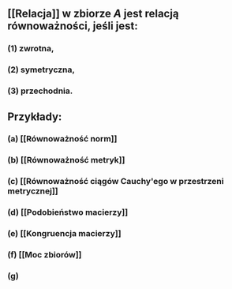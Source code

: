 ## [[Relacja]] w zbiorze $A$ jest **relacją równoważności**, jeśli jest:
### (1) zwrotna,
### (2) symetryczna,
### (3) przechodnia.

## **Przykłady**:
### (a) [[Równoważność norm]]
### (b) [[Równoważność metryk]]
### (c) [[Równoważność ciągów Cauchy'ego w przestrzeni metrycznej]]
### (d) [[Podobieństwo macierzy]]
### (e) [[Kongruencja macierzy]]
### (f) [[Moc zbiorów]]
### (g)